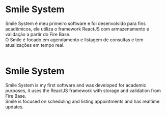 # Smile System
Smile System é meu primeiro software e foi desenvolvido para fins acadêmicos, ele utiliza o framework ReactJS com armazenamento e validação a partir do Fire Base. <br>
O Smile é focado em agendamento e listagem de consultas e tem atualizações em tempo real. <br><br>

# Smile System
Smile System is my first software and was developed for academic purposes, it uses the ReactJS framework with storage and validation from Fire Base. <br>
Smile is focused on scheduling and listing appointments and has realtime updates. 



